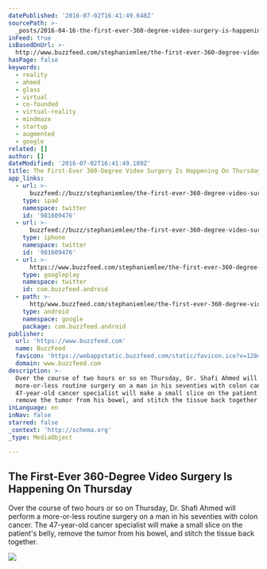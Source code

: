 ```yaml
---
datePublished: '2016-07-02T16:41:49.648Z'
sourcePath: >-
  _posts/2016-04-16-the-first-ever-360-degree-video-surgery-is-happening-on-thur.md
inFeed: true
isBasedOnUrl: >-
  http://www.buzzfeed.com/stephaniemlee/the-first-ever-360-degree-video-surgery-is-happening-on-thur#.rr1LK2rYZ
hasPage: false
keywords:
  - reality
  - ahmed
  - glass
  - virtual
  - co-founded
  - virtual-reality
  - mindmaze
  - startup
  - augmented
  - google
related: []
author: []
dateModified: '2016-07-02T16:41:49.109Z'
title: The First-Ever 360-Degree Video Surgery Is Happening On Thursday
app_links:
  - url: >-
      buzzfeed://buzz/stephaniemlee/the-first-ever-360-degree-video-surgery-is-happening-on-thur
    type: ipad
    namespace: twitter
    id: '981609476'
  - url: >-
      buzzfeed://buzz/stephaniemlee/the-first-ever-360-degree-video-surgery-is-happening-on-thur
    type: iphone
    namespace: twitter
    id: '981609476'
  - url: >-
      https://www.buzzfeed.com/stephaniemlee/the-first-ever-360-degree-video-surgery-is-happening-on-thur
    type: googleplay
    namespace: twitter
    id: com.buzzfeed.android
  - path: >-
      http/www.buzzfeed.com/stephaniemlee/the-first-ever-360-degree-video-surgery-is-happening-on-thur?utm_source=google&utm_medium=appindex&utm_campaign=appindex
    type: android
    namespace: google
    package: com.buzzfeed.android
publisher:
  url: 'https://www.buzzfeed.com'
  name: BuzzFeed
  favicon: 'https://webappstatic.buzzfeed.com/static/favicon.ico?v=128414953298.89'
  domain: www.buzzfeed.com
description: >-
  Over the course of two hours or so on Thursday, Dr. Shafi Ahmed will perform a
  more-or-less routine surgery on a man in his seventies with colon cancer. The
  47-year-old cancer specialist will make a small slice on the patient's belly,
  remove the tumor from his bowel, and stitch the tissue back together.
inLanguage: en
inNav: false
starred: false
_context: 'http://schema.org'
_type: MediaObject

---
```

<article style=""><h1>The First-Ever 360-Degree Video Surgery Is Happening On Thursday</h1><p>Over the course of two hours or so on Thursday, Dr. Shafi Ahmed will perform a more-or-less routine surgery on a man in his seventies with colon cancer. The 47-year-old cancer specialist will make a small slice on the patient's belly, remove the tumor from his bowel, and stitch the tissue back together.</p><img src="https://img.buzzfeed.com/buzzfeed-static/static/2016-04/13/17/campaign_images/webdr02/the-first-ever-360-degree-video-surgery-is-happen-2-23051-1460581878-3_dblbig.jpg" /></article>